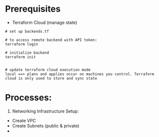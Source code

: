 # Prerequisites

- Terraform Cloud (manage state)

```
# set up backends.tf

# to access remote backend with API token:
terraform login

# initialize backend
terraform init


# update terraform cloud execution mode
local ==> plans and applies occur on machines you control. Terraform cloud is only used to store and sync state
```

# Processes:

1. Networking Infrastructure Setup:

- Create VPC
- Create Subnets (public & private)
-

